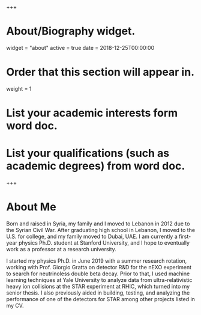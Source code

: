 +++
# About/Biography widget.
widget = "about"
active = true
date = 2018-12-25T00:00:00

# Order that this section will appear in.
weight = 1

# List your academic interests form word doc.


# List your qualifications (such as academic degrees) from word doc.

 
+++

# About Me

Born and raised in Syria, my family and I moved to Lebanon in 2012 due to the Syrian Civil War. After graduating high school in Lebanon, I moved to the U.S. for college, and my family moved to Dubai, UAE. I am currently a first-year physics Ph.D. student at Stanford University, and I hope to eventually work as a professor at a research university.

I started my physics Ph.D. in June 2019 with a summer research rotation, working with Prof. Giorgio Gratta on detector R&D for the nEXO experiment to search for neutrinoless double beta decay. Prior to that, I used machine learning techniques at Yale University to analyze data from ultra-relativistic heavy ion collisions at the STAR experiment at RHIC, which turned into my senior thesis. I also previously aided in building, testing, and analyzing the performance of one of the detectors for STAR among other projects listed in my CV.
